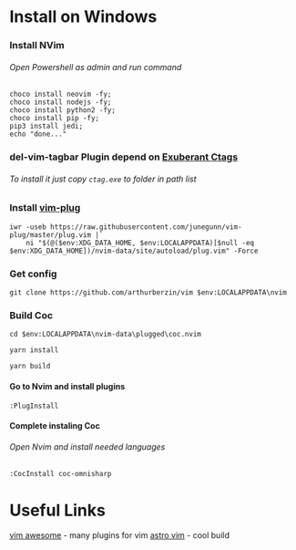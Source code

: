 # Install on Windows

### Install NVim
###### Open Powershell as admin and run command
```
choco install neovim -fy;
choco install nodejs -fy;
choco install python2 -fy;
choco install pip -fy;
pip3 install jedi;
echo "done..."
```
### del-vim-tagbar Plugin depend on [Exuberant Ctags](https://ctags.sourceforge.net/)
###### To install it just copy `ctag.exe` to folder in path list
     
### Install [vim-plug](https://github.com/junegunn/vim-plug)

```
iwr -useb https://raw.githubusercontent.com/junegunn/vim-plug/master/plug.vim |`
    ni "$(@($env:XDG_DATA_HOME, $env:LOCALAPPDATA)[$null -eq $env:XDG_DATA_HOME])/nvim-data/site/autoload/plug.vim" -Force
```

### Get config

```
git clone https://github.com/arthurberzin/vim $env:LOCALAPPDATA\nvim
```

### Build Coc
```
cd $env:LOCALAPPDATA\nvim-data\plugged\coc.nvim
```
```
yarn install
```
```
yarn build
```
#### Go to Nvim and install plugins
```
:PlugInstall
```
#### Complete instaling Coc

###### Open Nvim and install needed languages
```
:CocInstall coc-omnisharp
```


# Useful Links

[vim awesome](https://vimawesome.com/) - many plugins for vim
[astro vim](https://astronvim.github.io/) - cool build
